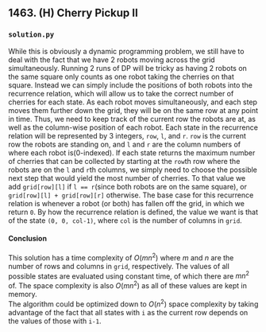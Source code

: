 ## 1463. (H) Cherry Pickup II

### `solution.py`
While this is obviously a dynamic programming problem, we still have to deal with the fact that we have 2 robots moving across the grid simultaneously. Running 2 runs of DP will be tricky as having 2 robots on the same square only counts as one robot taking the cherries on that square. Instead we can simply include the positions of both robots into the recurrence relation, which will allow us to take the correct number of cherries for each state. As each robot moves simultaneously, and each step moves them further down the grid, they will be on the same row at any point in time. Thus, we need to keep track of the current row the robots are at, as well as the column-wise position of each robot. Each state in the recurrence relation will be represented by 3 integers, `row`, `l`, and `r`. `row` is the current row the robots are standing on, and `l` and `r` are the column numbers of where each robot is(0-indexed). If each state returns the maximum number of cherries that can be collected by starting at the `row`th row where the robots are on the `l` and `r`th columns, we simply need to choose the possible next step that would yield the most number of cherries. To that value we add `grid[row][l]` if `l == r`(since both robots are on the same square), or `grid[row][l] + grid[row][r]` otherwise. The base case for this recurrence relation is whenever a robot (or both) has fallen off the grid, in which we return `0`. By how the recurrence relation is defined, the value we want is that of the state `(0, 0, col-1)`, where `col` is the number of columns in `grid`.  

#### Conclusion
This solution has a time complexity of $O(mn^2)$ where $m$ and $n$ are the number of rows and columns in `grid`, respectively. The values of all possible states are evaluated using constant time, of which there are $mn^2$ of. The space complexity is also $O(mn^2)$ as all of these values are kept in memory.  
The algorithm could be optimized down to $O(n^2)$ space complexity by taking advantage of the fact that all states with `i` as the current row depends on the values of those with `i-1`.  

